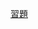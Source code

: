 [習題](https://github.com/cc54188/cc54188.github.io/blob/main/Note/%E5%B7%8D%E6%96%B0/%E7%BF%92%E9%A1%8C.md)
